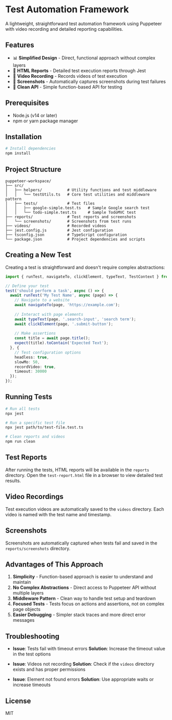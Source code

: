 # Test Automation Framework

A lightweight, straightforward test automation framework using Puppeteer with video recording and detailed reporting capabilities.

## Features

- 📊 **Simplified Design** - Direct, functional approach without complex layers
- 📝 **HTML Reports** - Detailed test execution reports through Jest
- 🎥 **Video Recording** - Records videos of test execution
- 📸 **Screenshots** - Automatically captures screenshots during test failures
- 🏃 **Clean API** - Simple function-based API for testing

## Prerequisites

- Node.js (v14 or later)
- npm or yarn package manager

## Installation

```bash
# Install dependencies
npm install
```

## Project Structure

```
puppeteer-workspace/
├── src/
│   ├── helpers/           # Utility functions and test middleware
│   │   └── testUtils.ts   # Core test utilities and middleware pattern
│   ├── tests/             # Test files
│   │   ├── google-simple.test.ts   # Sample Google search test
│   │   └── todo-simple.test.ts     # Sample TodoMVC test
├── reports/               # Test reports and screenshots
│   └── screenshots/       # Screenshots from test runs
├── videos/                # Recorded videos
├── jest.config.js         # Jest configuration
├── tsconfig.json          # TypeScript configuration
└── package.json           # Project dependencies and scripts
```

## Creating a New Test

Creating a test is straightforward and doesn't require complex abstractions:

```typescript
import { runTest, navigateTo, clickElement, typeText, TestContext } from '../helpers/testUtils';

// Define your test
test('should perform a task', async () => {
  await runTest('My Test Name', async (page) => {
    // Navigate to a website
    await navigateTo(page, 'https://example.com');
    
    // Interact with page elements
    await typeText(page, '.search-input', 'search term');
    await clickElement(page, '.submit-button');
    
    // Make assertions
    const title = await page.title();
    expect(title).toContain('Expected Text');
  }, {
    // Test configuration options
    headless: true,
    slowMo: 50,
    recordVideo: true,
    timeout: 30000
  });
});
```


## Running Tests

```bash
# Run all tests
npx jest

# Run a specific test file
npx jest path/to/test-file.test.ts

# Clean reports and videos
npm run clean
```

## Test Reports

After running the tests, HTML reports will be available in the `reports` directory. Open the `test-report.html` file in a browser to view detailed test results.

## Video Recordings

Test execution videos are automatically saved to the `videos` directory. Each video is named with the test name and timestamp.

## Screenshots

Screenshots are automatically captured when tests fail and saved in the `reports/screenshots` directory.

## Advantages of This Approach

1. **Simplicity** - Function-based approach is easier to understand and maintain
2. **No Complex Abstractions** - Direct access to Puppeteer API without multiple layers
3. **Middleware Pattern** - Clean way to handle test setup and teardown
4. **Focused Tests** - Tests focus on actions and assertions, not on complex page objects
5. **Easier Debugging** - Simpler stack traces and more direct error messages

## Troubleshooting

- **Issue**: Tests fail with timeout errors
  **Solution**: Increase the timeout value in the test options

- **Issue**: Videos not recording
  **Solution**: Check if the `videos` directory exists and has proper permissions

- **Issue**: Element not found errors
  **Solution**: Use appropriate waits or increase timeouts

## License

MIT 